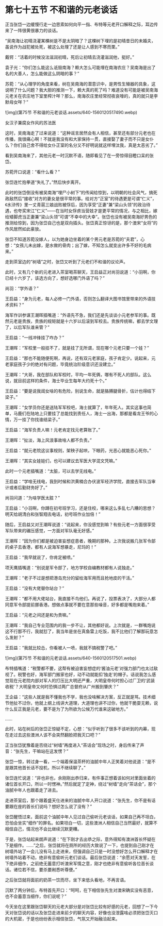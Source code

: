 # 第七十五节  不和谐的元老谈话

正当张岱一边缓慢行走一边思索如何向平一指、布特等元老开口解释之际，耳边传来了一阵很黄很暴力的谈话。

“吴南海让初晴浇灌某棵树是不是太阴暗了？这棵树下埋的是初晴昔日的未婚夫，虽说作为战犯被处死，被这么处理了还是让人感到不寒而栗。”

戴锷：“活着的时候没法滋润初晴，死后让初晴去浇灌滋润他，挺好。”

袁子光：“你们怎么能这么诋毁南海？赖大怎么可能埋在南海农庄？吴南海是出了名的大善人，怎么能做这么阴暗的事？”

苏菀：“从心理学的角度来看，树在吴南海的潜意识中，是男性生殖器的具象，这说明了什么问题？我大胆的推测一下，赖大真的死了吗？难道没有可能是被吴南海元老关在农庄地下室里榨汁咩？那么，南海农庄里经常彻夜哀嚎的，真的就只是李默母女咩？”

![img](第75节  不和谐的元老谈话.assets/640-1560120517490.webp)

女汉子兼腐女作风的苏法医



这时，吴南海走了过来说道：“这种谣言居然会有人相信，甚至还有部分元老也在传播，我很痛心啊！不就是我没有和大家保持一贯，直接娶了妻子而不只是女仆么？你们自己舍不得给女仆正室的名分又不好明说就这样埋汰我，真是太恶劣了。”

看到吴南海来了，其他元老一时沉默不语，随即看见了在一旁惊得目瞪口呆的张岱。

苏菀开口说道：“看什么看？”

张岱连忙抱拳道“失礼了。”然后快步离开。

此时的张岱倒没有被吴南海“埋尸小树下”的传闻给惊到，以明朝的社会风气，搞死政敌然后“接收”对方的妻女是很平常的事。给对方“正室”的待遇更是可谓“仁义”，《水浒传》里一丈青扈三娘战败被俘后，因为享受“正妻”兼“梁山头领”的政治待遇，也夸奖宋江“仁义”——在当时女俘虏当营妓才是更平常的情况，与之相比，嫁给矮脚虎当正妻兼“梁山头领”可谓“不幸中的大幸”。张岱也没有被吴南海好男色的推测给惊到，因为张岱自己也是双向插头。张岱真正惊讶的是，那个澳宋“女将”的作风居然如此豪放。

张岱不知道苏菀没嫁人，以为她身边坐着的某个男元老是苏菀的“夫君”，心想：“女孩儿未出嫁，是水做的骨肉；出了嫁，不知怎么就变出许多不好的毛病来。”

走到茶室边的“树墙”之时，张岱又听到了元老们不和谐的议论声。

此时，又有几个新的元老进入茶室喝茶聊天，王启益正对尚羽说道：“小羽啊，你已经十六岁了，该选方向了，想好选哪门外语了吗？”

尚羽：“学外语？”

王启益：“身为元老，每人必修一门外语，否则怎么翻译大图书馆里带来的外语技术资料？”

海军作训参谋王潮晖插嘴道：“外语先不急，我们还是先谈谈小元老参军的事。既然元老是贵族，贵族的规矩就是十六岁以后滚到军校去。贵族传统嘛，都去学文理了，以后军队谁来管？”

王启益：“一线冲锋挂了咋办？”

王潮晖：“军校里一般挂不了，就是挂了无所谓，现在哪个元老只要一个娃？”

王启益：“那也不能随便死啊，再说，还有双元老家庭，孩子肯定少。说起来，元老家庭孩子少的绝对有问题，毕竟统治阶级意识还没建立。”

王潮晖：“大哥，我在部队和军校时，平均一年死俩，哪有不死人的部队。这么说，就目前这样的条件，海士毕业生每年大约死十个。”

王启益：“要是说我闺女啥的有危险，别说生命，就是胳膊腿骨折，估计也得结下梁子。”

王潮晖：“女学员你还是送陆军军校吧，海士就算了，年年死人。其实这事也简单，马鹿们在陆地上只要挂了总能找到责任人，海士一出海，那都是看龙王爷的心情，万一挂了你找谁结梁子。”

王启益：“海军负责人嘛！元老肯定找元老算账了。”

王潮晖：“扯淡，海上风浪事故啥人都不负责。”

王启益：“就元老院这议事规则，架秧子起哄，下眼药，光恶心就能恶心死你。”

王潮晖：“其实女娃娃们，也可以建议去军医大学混文凭嘛。”

此时一个元老插嘴道：“太脏，可以去学无线电。”

王启益：“学啥无线电，我到时候和洪黄楠合办伏波军经济学院，直接去军队当审计或者后勤财务好了。”

尚羽问道：“为啥学医太脏？”

王启益：“小羽啊，你蹲在初号班学习，还是住校，哪来这么多乱七八糟的思想？明天给胡清白和张智翔去电话，初号班作业加倍！”

随后，王启益又对王潮晖说道：“说起来，你没感觉到嘛？有些元老一方面很享受军队带来的碾压感觉，一方面对军队毫无好感。”

王潮晖：“因为你们都是被迫害妄想症患者，晚期的那种。上次我说搬几张军令部的桌子去香港，都有人说海军想暴走，尼玛的！”

王启益：“我早就说了，你肯定被喷。”

项天鹰插嘴道：“别说是军令部了，地方学校自编教材都有人说独走。”

王潮晖：“老子不过是想把港岛充分的留给海军用而且抢地皮的干活。”

王启益：“没有大佬替你站台？”

王潮晖：“都不用大佬站台，我直接不鸟他们。再说了，投票表决了，大部分人都同意军令部提前挪香港。想做点事就不要在意那些噪音，好多都是嘴炮来着。”

王启益：“元老之间还是和为贵嘛。”

王潮晖：“我自己专业范围内的我一步不让，其他都好说。上次就是，一群嘴炮说这不行那不行，我就怼了，我当年是坐在真鱼雷上吃饭，我不比他们了解那玩意怎么发射？”

王启益：“我就比较怂，你看被人一喷，我就不搞税警了吧。”

![img](第75节  不和谐的元老谈话.assets/640-1560120517501.webp)

布特插嘴道：“税警都不要，这帮有被迫害妄想症的‘酱油元老’对强力部门也太过敌视了。税警也好，海军部门搬家也好，动不动就能扣‘独走'的帽子。话说我怎么感觉现在元老院内部对军人的打压比大明还严重，大明皇帝何时担心过厂卫的‘武装收税’？大明皇帝又何时恐惧过两广总督府从广州搬到肇庆？”

王企益：“这些人就是我不懂我也不学，我也没啥解决方案，反正就是骂。技术细节他扯不过你，他就上纲上线讲大道理，大道理也讲不过你，他就干脆耍无赖，说什么反正我是元老，要不是为了为所欲为公候万代谁来这破地方。”

……

此时，站在树后的张岱正惊疑不定，心想：“似乎听到了很多不该听到的内幕，现在走过去这些澳洲人该不会突然翻脸把我灭口吧？”

正当张岱犹豫着是否绕过“树墙”再度进入“茶话会”现场之时，身后传来了声音：“张先生，干嘛站在这发愣？”

张岱一惊，转过身一看，一个端着保温茶杯的油腻中年人正笑着对他说道：“是不是跟其他首长话不投机，所以不继续聊了。”

张岱连忙说道：“非也非也，余刚刚出恭归来，有件事正想着该如何对里面坐着的诸位首长开口，所以一时愣神。”然后就定了定神，绕过“树墙”走向“茶话会”，那个油腻中年人也跟着走了进去。

走进茶室后，那个跟着盛天仕进来的油腻中年人开口说道：“张先生，你不是有话要跟在座的首长们说吗？想好怎么说了没有？”

张岱醒悟过来，面前这个油腻中年人见过自己偷听元老谈话，如果自己再不坦白，恐怕会坐实“细作”的罪名。如果坦白一切，这些澳洲人相信自己当然最好，就算不相信自己，情况也不会比继续沉默更糟。

于是，张岱站起来朗声说道：“在下刚才去出恭之际，意外得知有澳洲首长怀疑在下是细作。……”之后，张岱就将在厕所的经历大致说了一下，也提到自己刚才在树墙外站了一会儿没有马上走进来，但强调自己只是一时没想好怎么开口解释才在树墙外站着不动，绝非有意偷听元老们谈话。最后张岱说道：“余愿对天发誓，在下绝非细作，之前绝无蓄意打听澳宋军情之意，刚才也绝非有意偷听各位首长谈话。诸位若不信，要杀要剐悉听尊便。”

之后张岱就将面前的奶茶一饮而尽，坐下来低头看地，不再言语。

沉默了两分钟后，布特首先开口：“呵呵，在下相信张先生对澳宋确实没有恶意，也不会蓄意当细作，你们说呢？”

今天坐在这里跟张岱聊天的元老大部分是对张岱比较有好感的元老，回想了一下今天对张岱说的话以及张岱走进来前夕的聊天内容，好像也没泄露啥必须把张岱灭口的大机密，于是也纷纷表示相信张岱，气氛又开始融洽起来。

